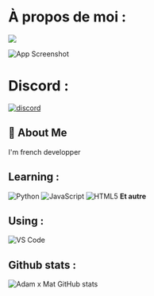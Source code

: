 # À propos de moi : 
 ![](https://komarev.com/ghpvc/?username=your-github-username&color=blue)

![App Screenshot](https://imgs.search.brave.com/UmkS5INql4T9TjTIgFz05CgGvycvvYpblnzZ7k4-Wu8/rs:fit:860:0:0:0/g:ce/aHR0cHM6Ly90NC5m/dGNkbi5uZXQvanBn/LzA0LzkxLzQ1LzE1/LzM2MF9GXzQ5MTQ1/MTUyMl91ZlhQUVN6/ZFN4b2hPQlVXaVlU/SzMzdFVneDJad2Jy/ay5qcGc)

# Discord : 
[![discord](https://img.shields.io/badge/discord-roiab-%237289DA)](https://discord.com/users/roiab)

## 🚀 About Me
I'm french developper

## Learning :
![Python](https://skillicons.dev/icons?i=python)
![JavaScript](https://skillicons.dev/icons?i=javascript)
![HTML5](https://skillicons.dev/icons?i=html)
**Et autre**

## Using :
![VS Code](https://skillicons.dev/icons?i=vscode)

## Github stats :
![Adam x Mat GitHub stats](https://github-readme-stats.vercel.app/api?username=DT190wDeed&show_icons=true&theme=radical)

